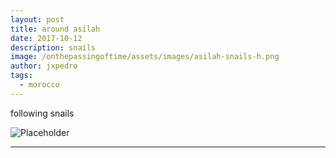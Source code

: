 ```yaml
---
layout: post
title: around asilah
date: 2017-10-12
description: snails
image: /onthepassingoftime/assets/images/asilah-snails-h.png
author: jxpedro
tags: 
  - morocco
---
```

<p >following snails</p>

![Placeholder](/onthepassingoftime/assets/images/asilah-snails.jpeg)

<p></p>

<hr/>
